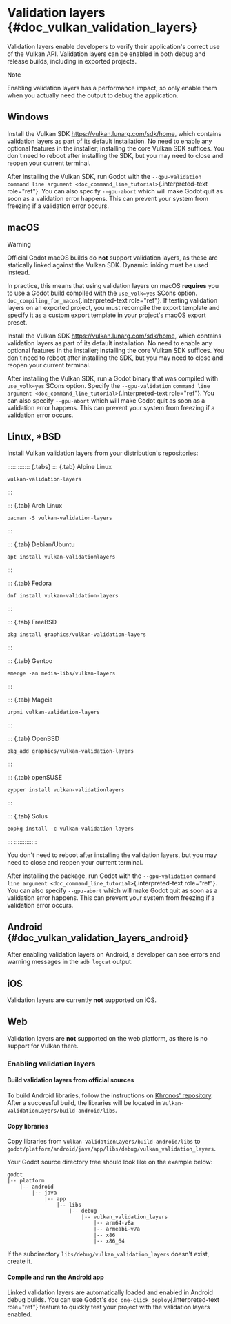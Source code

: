 # Validation layers {#doc_vulkan_validation_layers}

Validation layers enable developers to verify their application\'s
correct use of the Vulkan API. Validation layers can be enabled in both
debug and release builds, including in exported projects.

> [!NOTE]
> Enabling validation layers has a performance impact, so only enable
> them when you actually need the output to debug the application.

## Windows

Install the Vulkan SDK <https://vulkan.lunarg.com/sdk/home>, which
contains validation layers as part of its default installation. No need
to enable any optional features in the installer; installing the core
Vulkan SDK suffices. You don\'t need to reboot after installing the SDK,
but you may need to close and reopen your current terminal.

After installing the Vulkan SDK, run Godot with the `--gpu-validation`
`command line argument <doc_command_line_tutorial>`{.interpreted-text
role="ref"}. You can also specify `--gpu-abort` which will make Godot
quit as soon as a validation error happens. This can prevent your system
from freezing if a validation error occurs.

## macOS

> [!WARNING]
> Official Godot macOS builds do **not** support validation layers, as
> these are statically linked against the Vulkan SDK. Dynamic linking
> must be used instead.
>
> In practice, this means that using validation layers on macOS
> **requires** you to use a Godot build compiled with the `use_volk=yes`
> SCons option. `doc_compiling_for_macos`{.interpreted-text role="ref"}.
> If testing validation layers on an exported project, you must
> recompile the export template and specify it as a custom export
> template in your project\'s macOS export preset.

Install the Vulkan SDK <https://vulkan.lunarg.com/sdk/home>, which
contains validation layers as part of its default installation. No need
to enable any optional features in the installer; installing the core
Vulkan SDK suffices. You don\'t need to reboot after installing the SDK,
but you may need to close and reopen your current terminal.

After installing the Vulkan SDK, run a Godot binary that was compiled
with `use_volk=yes` SCons option. Specify the `--gpu-validation`
`command line argument <doc_command_line_tutorial>`{.interpreted-text
role="ref"}. You can also specify `--gpu-abort` which will make Godot
quit as soon as a validation error happens. This can prevent your system
from freezing if a validation error occurs.

## Linux, \*BSD

Install Vulkan validation layers from your distribution\'s repositories:

::::::::::::: {.tabs}
::: {.tab}
Alpine Linux

    vulkan-validation-layers
:::

::: {.tab}
Arch Linux

    pacman -S vulkan-validation-layers
:::

::: {.tab}
Debian/Ubuntu

    apt install vulkan-validationlayers
:::

::: {.tab}
Fedora

    dnf install vulkan-validation-layers
:::

::: {.tab}
FreeBSD

    pkg install graphics/vulkan-validation-layers
:::

::: {.tab}
Gentoo

    emerge -an media-libs/vulkan-layers
:::

::: {.tab}
Mageia

    urpmi vulkan-validation-layers
:::

::: {.tab}
OpenBSD

    pkg_add graphics/vulkan-validation-layers
:::

::: {.tab}
openSUSE

    zypper install vulkan-validationlayers
:::

::: {.tab}
Solus

    eopkg install -c vulkan-validation-layers
:::
:::::::::::::

You don\'t need to reboot after installing the validation layers, but
you may need to close and reopen your current terminal.

After installing the package, run Godot with the `--gpu-validation`
`command line argument <doc_command_line_tutorial>`{.interpreted-text
role="ref"}. You can also specify `--gpu-abort` which will make Godot
quit as soon as a validation error happens. This can prevent your system
from freezing if a validation error occurs.

## Android {#doc_vulkan_validation_layers_android}

After enabling validation layers on Android, a developer can see errors
and warning messages in the `adb logcat` output.

## iOS

Validation layers are currently **not** supported on iOS.

## Web

Validation layers are **not** supported on the web platform, as there is
no support for Vulkan there.

### Enabling validation layers

#### Build validation layers from official sources

To build Android libraries, follow the instructions on [Khronos\'
repository](https://github.com/KhronosGroup/Vulkan-ValidationLayers/blob/master/BUILD.md#building-on-android).
After a successful build, the libraries will be located in
`Vulkan-ValidationLayers/build-android/libs`.

#### Copy libraries

Copy libraries from `Vulkan-ValidationLayers/build-android/libs` to
`godot/platform/android/java/app/libs/debug/vulkan_validation_layers`.

Your Godot source directory tree should look like on the example below:

    godot
    |-- platform
        |-- android
            |-- java
                |-- app
                    |-- libs
                        |-- debug
                            |-- vulkan_validation_layers
                                |-- arm64-v8a
                                |-- armeabi-v7a
                                |-- x86
                                |-- x86_64

If the subdirectory `libs/debug/vulkan_validation_layers` doesn\'t
exist, create it.

#### Compile and run the Android app

Linked validation layers are automatically loaded and enabled in Android
debug builds. You can use Godot\'s
`doc_one-click_deploy`{.interpreted-text role="ref"} feature to quickly
test your project with the validation layers enabled.
